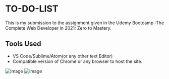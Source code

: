 # TO-DO-LIST
This is my submission to the assignment given in the Udemy Bootcamp :The Complete Web Developer in 2021: Zero to Mastery.

## Tools Used
* VS Code/Sublime/Atom(or any other text Editor)
* Compatible version of Chrome or any browser to host the site.


![image](https://user-images.githubusercontent.com/54827364/136801400-d4ae4bc8-6f53-41e2-a53c-900e83a2ad14.png)
![image](https://user-images.githubusercontent.com/54827364/136801615-1b736c68-7217-436f-acb6-605b3bf83b38.png)



